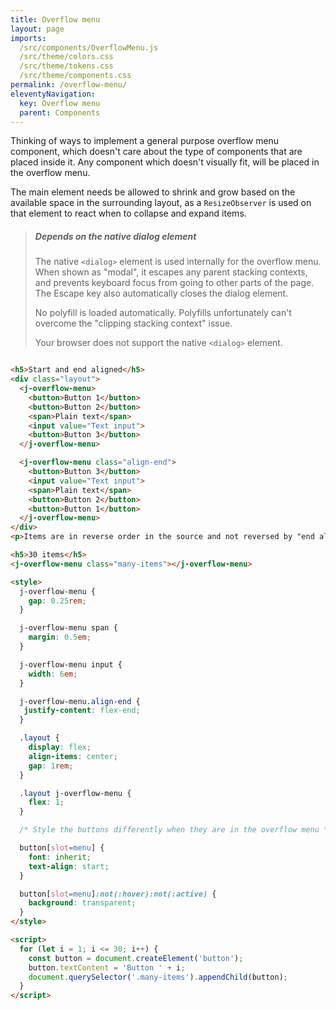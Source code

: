 ```yaml
---
title: Overflow menu
layout: page
imports:
  /src/components/OverflowMenu.js
  /src/theme/colors.css
  /src/theme/tokens.css
  /src/theme/components.css
permalink: /overflow-menu/
eleventyNavigation:
  key: Overflow menu
  parent: Components
---
```


Thinking of ways to implement a general purpose overflow menu component, which doesn't care about the type of components that are placed inside it. Any component which doesn't visually fit, will be placed in the overflow menu.

The main element needs be allowed to shrink and grow based on the available space in the surrounding layout, as a `ResizeObserver` is used on that element to react when to collapse and expand items.

> ##### Depends on the native dialog element
> The native `<dialog>` element is used internally for the overflow menu. When shown as "modal", it escapes any parent stacking contexts, and prevents keyboard focus from going to other parts of the page. The Escape key also automatically closes the dialog element.
>
> No polyfill is loaded automatically. Polyfills unfortunately can't overcome the "clipping stacking context" issue.
>
> <p class="dialog-not-supported">Your browser does not support the native <code>&lt;dialog&gt;</code> element.</p>

<render-example></render-example>
```html

<h5>Start and end aligned</h5>
<div class="layout">
  <j-overflow-menu>
    <button>Button 1</button>
    <button>Button 2</button>
    <span>Plain text</span>
    <input value="Text input">
    <button>Button 3</button>
  </j-overflow-menu>

  <j-overflow-menu class="align-end">
    <button>Button 3</button>
    <input value="Text input">
    <span>Plain text</span>
    <button>Button 2</button>
    <button>Button 1</button>
  </j-overflow-menu>
</div>
<p>Items are in reverse order in the source and not reversed by "end alignment".</p>

<h5>30 items</h5>
<j-overflow-menu class="many-items"></j-overflow-menu>

<style>
  j-overflow-menu {
    gap: 0.25rem;
  }

  j-overflow-menu span {
    margin: 0.5em;
  }

  j-overflow-menu input {
    width: 6em;
  }

  j-overflow-menu.align-end {
   justify-content: flex-end;
  }

  .layout {
    display: flex;
    align-items: center;
    gap: 1rem;
  }

  .layout j-overflow-menu {
    flex: 1;
  }

  /* Style the buttons differently when they are in the overflow menu */

  button[slot=menu] {
    font: inherit;
    text-align: start;
  }

  button[slot=menu]:not(:hover):not(:active) {
    background: transparent;
  }
</style>

<script>
  for (let i = 1; i <= 30; i++) {
    const button = document.createElement('button');
    button.textContent = 'Button ' + i;
    document.querySelector('.many-items').appendChild(button);
  }
</script>
```

<script>
if (typeof HTMLDialogElement !== 'undefined') {
  document.querySelector('.dialog-not-supported').style.display = 'none';
}
</script>

<style>
.dialog-not-supported {
  color: var(--red-600);
}
</style>
